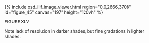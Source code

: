 {% include osd_iiif_image_viewer.html region="0,0,2666,3708" id="figure_45" canvas="197" height="120vh" %}

FIGURE XLV

Note lack of resolution in darker shades, but 
fine gradations in lighter shades. 
